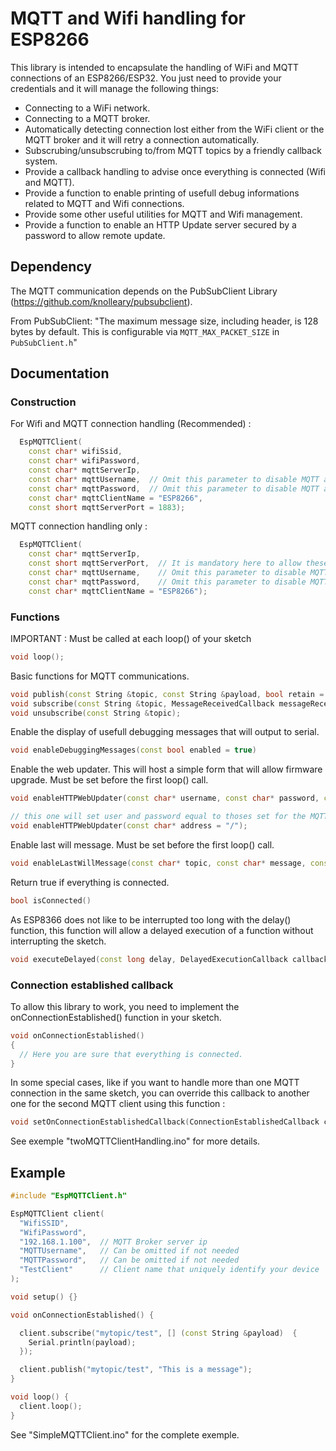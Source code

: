 # MQTT and Wifi handling for ESP8266

This library is intended to encapsulate the handling of WiFi and MQTT connections of an ESP8266/ESP32.
You just need to provide your credentials and it will manage the following things: 
- Connecting to a WiFi network.
- Connecting to a MQTT broker.
- Automatically detecting connection lost either from the WiFi client or the MQTT broker and it will retry a connection automatically.
- Subscrubing/unsubscrubing to/from MQTT topics by a friendly callback system.
- Provide a callback handling to advise once everything is connected (Wifi and MQTT).
- Provide a function to enable printing of usefull debug informations related to MQTT and Wifi connections.
- Provide some other useful utilities for MQTT and Wifi management.
- Provide a function to enable an HTTP Update server secured by a password to allow remote update.

## Dependency

The MQTT communication depends on the PubSubClient Library (https://github.com/knolleary/pubsubclient).

From PubSubClient:
"The maximum message size, including header, is 128 bytes by default. This is configurable via `MQTT_MAX_PACKET_SIZE` in `PubSubClient.h`"

## Documentation

### Construction

For Wifi and MQTT connection handling (Recommended) :
```c++
  EspMQTTClient(
    const char* wifiSsid,
    const char* wifiPassword,
    const char* mqttServerIp,
    const char* mqttUsername,  // Omit this parameter to disable MQTT authentification
    const char* mqttPassword,  // Omit this parameter to disable MQTT authentification
    const char* mqttClientName = "ESP8266",
    const short mqttServerPort = 1883);
```

MQTT connection handling only :
```c++
  EspMQTTClient(
    const char* mqttServerIp,
    const short mqttServerPort,  // It is mandatory here to allow these constructors to be distinct from thoses with the Wifi handling parameters
    const char* mqttUsername,    // Omit this parameter to disable MQTT authentification
    const char* mqttPassword,    // Omit this parameter to disable MQTT authentification
    const char* mqttClientName = "ESP8266");
```

### Functions

IMPORTANT : Must be called at each loop() of your sketch
```c++
void loop();
```

Basic functions for MQTT communications.
```c++
void publish(const String &topic, const String &payload, bool retain = false);
void subscribe(const String &topic, MessageReceivedCallback messageReceivedCallback);
void unsubscribe(const String &topic);
```

Enable the display of usefull debugging messages that will output to serial.
```c++
void enableDebuggingMessages(const bool enabled = true)
```

Enable the web updater. This will host a simple form that will allow firmware upgrade. Must be set before the first loop() call.
```c++
void enableHTTPWebUpdater(const char* username, const char* password, const char* address = "/");

// this one will set user and password equal to thoses set for the MQTT connection.
void enableHTTPWebUpdater(const char* address = "/");
```

Enable last will message. Must be set before the first loop() call.
```c++
void enableLastWillMessage(const char* topic, const char* message, const bool retain = false);
```

Return true if everything is connected.
```c++
bool isConnected() 
```

As ESP8366 does not like to be interrupted too long with the delay() function, this function will allow a delayed execution of a function without interrupting the sketch.
```c++
void executeDelayed(const long delay, DelayedExecutionCallback callback);
```

### Connection established callback

To allow this library to work, you need to implement the onConnectionEstablished() function in your sketch.

```c++
void onConnectionEstablished()
{
  // Here you are sure that everything is connected.
}
```

In some special cases, like if you want to handle more than one MQTT connection in the same sketch, you can override this callback to another one for the second MQTT client using this function : 
```c++
void setOnConnectionEstablishedCallback(ConnectionEstablishedCallback callback);
```
See exemple "twoMQTTClientHandling.ino" for more details.

## Example

```c++
#include "EspMQTTClient.h"

EspMQTTClient client(
  "WifiSSID",
  "WifiPassword",
  "192.168.1.100",  // MQTT Broker server ip
  "MQTTUsername",   // Can be omitted if not needed
  "MQTTPassword",   // Can be omitted if not needed
  "TestClient"      // Client name that uniquely identify your device
);

void setup() {}

void onConnectionEstablished() {

  client.subscribe("mytopic/test", [] (const String &payload)  {
    Serial.println(payload);
  });

  client.publish("mytopic/test", "This is a message");
}

void loop() {
  client.loop();
}
```

See "SimpleMQTTClient.ino" for the complete exemple.
